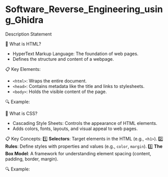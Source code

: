 # Software_Reverse_Engineering_using_Ghidra
Description Statement


🧩 What is HTML?
- HyperText Markup Language: The foundation of web pages.
- Defines the structure and content of a webpage.

📋 Key Elements:
- `<html>`: Wraps the entire document.
- `<head>`: Contains metadata like the title and links to stylesheets.
- `<body>`: Holds the visible content of the page.

🔍 Example:



🎨 What is CSS?
- Cascading Style Sheets: Controls the appearance of HTML elements.
- Adds colors, fonts, layouts, and visual appeal to web pages.

📋 Key Concepts:
1️⃣ **Selectors**: Target elements in the HTML (e.g., `<h1>`).
2️⃣ **Rules**: Define styles with properties and values (e.g., `color`, `margin`).
3️⃣ **The Box Model**: A framework for understanding element spacing (content, padding, border, margin).

🔍 Example:
